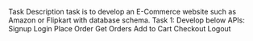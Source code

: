 Task Description
task is to develop an E-Commerce website such as Amazon or Flipkart with database schema.
Task 1: Develop below APIs:
Signup
Login
Place Order
Get Orders
Add to Cart
Checkout
Logout
